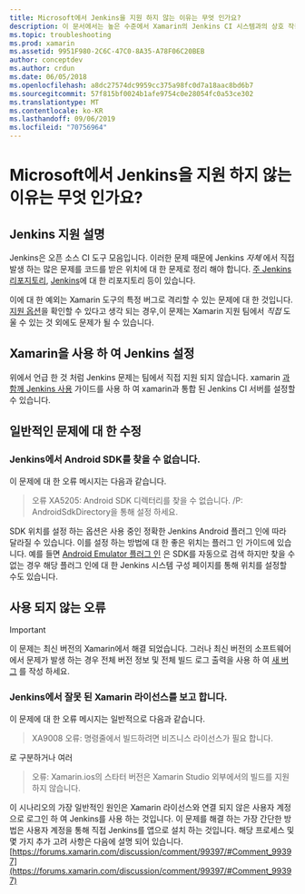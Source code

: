 ```yaml
---
title: Microsoft에서 Jenkins을 지원 하지 않는 이유는 무엇 인가요?
description: 이 문서에서는 높은 수준에서 Xamarin의 Jenkins CI 시스템과의 상호 작용을 설명 합니다. Jenkins를 사용할 때 발생 하는 몇 가지 일반적인 문제에 대해서도 설명 합니다.
ms.topic: troubleshooting
ms.prod: xamarin
ms.assetid: 9951F980-2C6C-47C0-8A35-A78F06C20BEB
author: conceptdev
ms.author: crdun
ms.date: 06/05/2018
ms.openlocfilehash: a8dc27574dc9959cc375a98fc0d7a18aac8bd6b7
ms.sourcegitcommit: 57f815bf0024b1afe9754c0e28054fc0a53ce302
ms.translationtype: MT
ms.contentlocale: ko-KR
ms.lasthandoff: 09/06/2019
ms.locfileid: "70756964"
---
```

# <a name="why-isnt-jenkins-supported-by-microsoft"></a>Microsoft에서 Jenkins을 지원 하지 않는 이유는 무엇 인가요?

## <a name="jenkins-support-explanation"></a>Jenkins 지원 설명

Jenkins은 오픈 소스 CI 도구 모음입니다. 이러한 문제 때문에 Jenkins *자체* 에서 직접 발생 하는 많은 문제를 코드를 받은 위치에 대 한 문제로 정리 해야 합니다. [주 Jenkins 리포지토리](https://github.com/jenkinsci/jenkins), [Jenkins](https://github.com/stisti/jenkins-app)에 대 한 리포지토리 등이 있습니다.

이에 대 한 예외는 Xamarin 도구의 특정 버그로 격리할 수 있는 문제에 대 한 것입니다. [지원 옵션](~/cross-platform/troubleshooting/support-options.md)을 확인할 수 있다고 생각 되는 경우,이 문제는 Xamarin 지원 팀에서 *직접* 도울 수 있는 것 외에도 문제가 될 수 있습니다.

## <a name="setup-jenkins-with-xamarin"></a>Xamarin을 사용 하 여 Jenkins 설정

위에서 언급 한 것 처럼 Jenkins 문제는 팀에서 직접 지원 되지 않습니다. xamarin [과 함께 Jenkins 사용](~/tools/ci/jenkins-walkthrough.md) 가이드를 사용 하 여 xamarin과 통합 된 Jenkins CI 서버를 설정할 수 있습니다. 

## <a name="fixes-for-common-issues"></a>일반적인 문제에 대 한 수정

### <a name="jenkins-is-unable-to-find-the-android-sdk"></a>Jenkins에서 Android SDK를 찾을 수 없습니다.

이 문제에 대 한 오류 메시지는 다음과 같습니다.

> 오류 XA5205: Android SDK 디렉터리를 찾을 수 없습니다. /P: AndroidSdkDirectory을 통해 설정 하세요.

SDK 위치를 설정 하는 옵션은 사용 중인 정확한 Jenkins Android 플러그 인에 따라 달라질 수 있습니다. 이를 설정 하는 방법에 대 한 좋은 위치는 플러그 인 가이드에 있습니다. 예를 들면 [Android Emulator 플러그 인](https://wiki.jenkins-ci.org/display/JENKINS/Android+Emulator+Plugin#AndroidEmulatorPlugin-Systemconfiguration) 은 SDK를 자동으로 검색 하지만 찾을 수 없는 경우 해당 플러그 인에 대 한 Jenkins 시스템 구성 페이지를 통해 위치를 설정할 수도 있습니다. 

## <a name="deprecated-errors"></a>사용 되지 않는 오류

> [!IMPORTANT]
> 이 문제는 최신 버전의 Xamarin에서 해결 되었습니다. 그러나 최신 버전의 소프트웨어에서 문제가 발생 하는 경우 전체 버전 정보 및 전체 빌드 로그 출력을 사용 하 여 [새 버그](~/cross-platform/troubleshooting/questions/howto-file-bug.md) 를 작성 하세요.

### <a name="jenkins-reports-an-invalid-xamarin-license"></a>Jenkins에서 잘못 된 Xamarin 라이선스를 보고 합니다.
이 문제에 대 한 오류 메시지는 일반적으로 다음과 같습니다.

> XA9008 오류: 명령줄에서 빌드하려면 비즈니스 라이선스가 필요 합니다.

로 구분하거나 여러

> 오류: Xamarin.ios의 스타터 버전은 Xamarin Studio 외부에서의 빌드를 지원 하지 않습니다. 

이 시나리오의 가장 일반적인 원인은 Xamarin 라이선스와 연결 되지 않은 사용자 계정으로 로그인 하 여 Jenkins를 사용 하는 것입니다. 이 문제를 해결 하는 가장 간단한 방법은 사용자 계정을 통해 직접 Jenkins를 앱으로 설치 하는 것입니다. 해당 프로세스 및 몇 가지 추가 고려 사항은 다음에 설명 되어 있습니다.[https://forums.xamarin.com/discussion/comment/99397/#Comment_99397](https://forums.xamarin.com/discussion/comment/99397/#Comment_99397)
